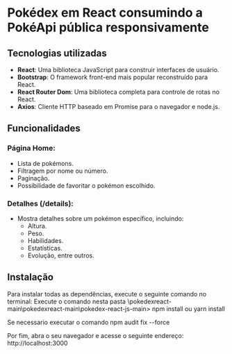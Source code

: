 # Pokédex em React consumindo a PokéApi pública responsivamente

## Tecnologias utilizadas

- **React**: Uma biblioteca JavaScript para construir interfaces de usuário.
- **Bootstrap**: O framework front-end mais popular reconstruído para React.
- **React Router Dom**: Uma biblioteca completa para controle de rotas no React.
- **Axios**: Cliente HTTP baseado em Promise para o navegador e node.js.

## Funcionalidades

### Página Home:

- Lista de pokémons.
- Filtragem por nome ou número.
- Paginação.
- Possibilidade de favoritar o pokémon escolhido.

### Detalhes (/details):

- Mostra detalhes sobre um pokémon específico, incluindo:
  - Altura.
  - Peso.
  - Habilidades.
  - Estatísticas.
  - Evolução, entre outros.

## Instalação

Para instalar todas as dependências, execute o seguinte comando no terminal:
Execute o comando nesta pasta \pokedexreact-main\pokedexreact-main\pokedex-react-js-main>
npm install 
ou
yarn install

Se necessario executar o comando npm audit fix --force

Por fim, abra o seu navegador e acesse o seguinte endereço: http://localhost:3000
